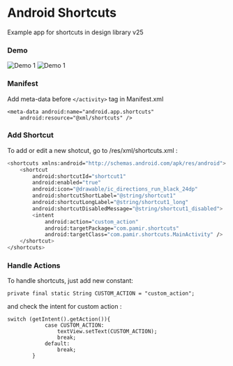 # Android Shortcuts

Example app for shortcuts in design library v25

### Demo
![Demo 1](https://raw.githubusercontent.com/pcevikogullari/AndroidShortcuts/master/shortcut1.gif) ![Demo 1](https://raw.githubusercontent.com/pcevikogullari/AndroidShortcuts/master/shortcut2.gif)

### Manifest
Add meta-data before ```</activity>``` tag in Manifest.xml
```
<meta-data android:name="android.app.shortcuts"
    android:resource="@xml/shortcuts" />
```

### Add Shortcut
To add or edit a new shotcut, go to /res/xml/shortcuts.xml :
```sh
<shortcuts xmlns:android="http://schemas.android.com/apk/res/android">
    <shortcut
        android:shortcutId="shortcut1"
        android:enabled="true"
        android:icon="@drawable/ic_directions_run_black_24dp"
        android:shortcutShortLabel="@string/shortcut1"
        android:shortcutLongLabel="@string/shortcut1_long"
        android:shortcutDisabledMessage="@string/shortcut1_disabled">
        <intent
            android:action="custom_action"
            android:targetPackage="com.pamir.shortcuts"
            android:targetClass="com.pamir.shortcuts.MainActivity" />
    </shortcut>
</shortcuts>
```

### Handle Actions

To handle shortcuts, just add new constant:
```
private final static String CUSTOM_ACTION = "custom_action";
```

and check the intent for custom action :
```
switch (getIntent().getAction()){
            case CUSTOM_ACTION:
                textView.setText(CUSTOM_ACTION);
                break;
            default:
                break;
        }
```


